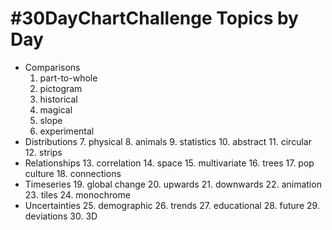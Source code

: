 # #30DayChartChallenge Topics by Day

* Comparisons
  1. part-to-whole
  2. pictogram
  3. historical
  4. magical
  5. slope
  6. experimental
* Distributions
  7. physical
  8. animals
  9. statistics
  10. abstract
  11. circular
  12. strips
* Relationships
  13. correlation
  14. space
  15. multivariate
  16. trees
  17. pop culture
  18. connections
* Timeseries
  19. global change
  20. upwards
  21. downwards
  22. animation
  23. tiles
  24. monochrome
* Uncertainties
  25. demographic
  26. trends
  27. educational
  28. future
  29. deviations
  30. 3D
